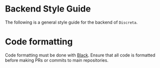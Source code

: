 # Backend Style Guide
The following is a general style guide for the backend of `Discreta`.

# Code formatting
Code formatting must be done with [Black](https://github.com/psf/black).
Ensure that all code is formatted before making PRs or commits to main repositories.